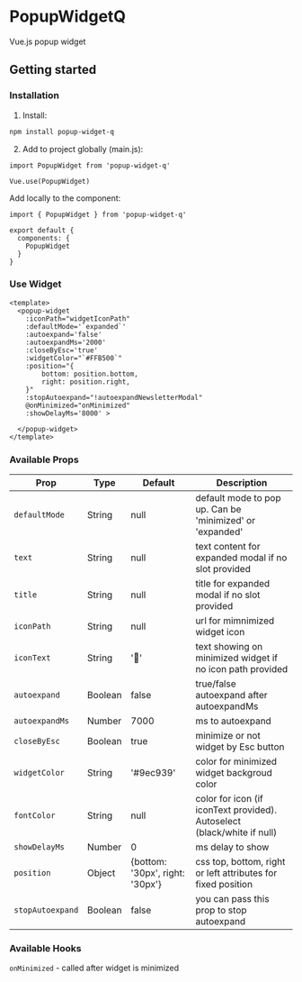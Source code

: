 
# PopupWidgetQ

Vue.js popup widget

## Getting started

### Installation

1. Install:

```bash
npm install popup-widget-q

```

2. Add to project globally (main.js):

```vue
import PopupWidget from 'popup-widget-q'

Vue.use(PopupWidget)

```

Add locally to the component:

```vue
import { PopupWidget } from 'popup-widget-q'

export default {
  components: {
    PopupWidget
  }
}

```


### Use Widget

```vue
<template>
  <popup-widget
    :iconPath="widgetIconPath"
    :defaultMode='`expanded`'
    :autoexpand='false'
    :autoexpandMs='2000'
    :closeByEsc='true'
    :widgetColor="`#FFB500`"
    :position="{
        bottom: position.bottom,
        right: position.right,
    }"
    :stopAutoexpand="!autoexpandNewsletterModal"
    @onMinimized="onMinimized"
    :showDelayMs='8000' >

  </popup-widget>
</template>

```
### Available Props

|Prop            |Type |Default |Description|
|----------------|-------|---------|------------|
|`defaultMode`   |String |null     |default mode to pop up. Can be 'minimized' or 'expanded'|
|`text`          |String |null     |text content for expanded modal if no slot provided|
|`title`         |String |null     |title for expanded modal if no slot provided|
|`iconPath`      |String |null     |url for mimnimized widget icon|
|`iconText`      |String |'🎁'     |text showing on minimized widget if no icon path provided|
|`autoexpand`    |Boolean|false    |true/false autoexpand after autoexpandMs|
|`autoexpandMs`  |Number |7000     |ms to autoexpand|
|`closeByEsc`    |Boolean|true     |minimize or not widget by Esc button|
|`widgetColor`   |String |'#9ec939'|color for minimized widget backgroud color|
|`fontColor`     |String |null     |color for icon (if iconText provided). Autoselect (black/white if null)|
|`showDelayMs`   |Number |0        |ms delay to show|
|`position`      |Object |{bottom: '30px', right: '30px'}  |css top, bottom, right or left attributes for fixed position |
|`stopAutoexpand`|Boolean|false    |you can pass this prop to stop autoexpand |


### Available Hooks
`onMinimized` - called after widget is minimized